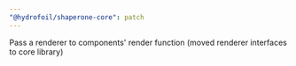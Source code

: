 ```yaml
---
"@hydrofoil/shaperone-core": patch
---
```


Pass a renderer to components' render function (moved renderer interfaces to core library)
